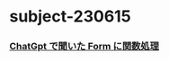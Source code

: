 # subject-230615

### [ChatGpt で聞いた Form に関数処理](https://chat.openai.com/share/00494f66-40f7-4a02-984b-cfb64e612308)
